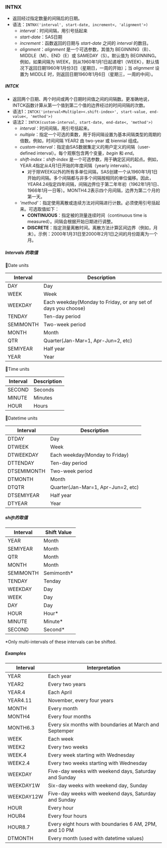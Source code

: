 ### INTNX  
- 返回经过指定数量的间隔后的日期。  
- 语法：`INTNX('interval', start-date, increment<, 'alignment'>)`  
	- _interval_：时间间隔，用引号括起来  
	- _start-date_：SAS日期  
	- _increment_：函数返回的日期与 *start-date* 之间的 *interval* 的数目。  
	- _alignment_：*alignment* 是一个可选参数，其值为 BEGINNING（B）、MIDDLE（M）、END（E）或 SAMEDAY（S）。默认值为 BEGINNING。例如，如果间隔为 WEEK，则从1960年1月1日起递增1（WEEK），默认情况下返回日期1960年1月份3日（星期日，一周的开始）；当 *alignment* 设置为 MIDDLE 时，则返回日期1960年1月6日（星期三，一周的中间）。  

##### INTCK  
- 返回两个日期、两个时间或两个日期时间值之间的间隔数。更准确地说，INTCK函数计算从第一个值到第二个值的边界经过的时间间隔的次数。  
- 语法1：`INTCK('interval<Multiple><.shift-index>', start-value, end-value<, 'method'>)`  
- 语法2：`INTCK(custom-interval, start-date, end-date<, 'method'>)`  
	- _interval_：时间间隔，用引号括起来。  
	- _nultiple_：指定一个可选的乘数，用于将间隔设置为基本间隔类型的周期的倍数。例如，时间间隔 YEAR2 由 two-year 或 biennial 组成。  
	- _custom-interval_：指定由SAS数据集定义的用户定义的间隔（user-defined interval）。每个观察包含两个变量，*begin* 和 *end*。  
	- _shift-index_：*shift-index* 是一个可选参数，用于确定区间的起点。例如，YEAR.4指定从4月1日开始的年度间隔（yearly intervals）。  
		- 对于除WEEK以外的所有多单位间隔，SAS创建一个从1960年1月1日开始的间隔。多个间隔都与非多个间隔按相同的单位偏移。因此，YEAR4.24指定四年间隔，间隔边界位于第二年年初（1962年1月1日、1966年1月一日等）。MONTH4.2表示四个月间隔，边界为第二个月的第一天。  
	- _'method'_：指定使用离散或连续方法对间隔进行计数。必须使用引号括起来。可选取值如下：  
		- **CONTINUOUS**：指定被的测量连续时间（continuous time is measured）。间隔会根据开始日期进行调整。    
		- **DISCRETE**：指定测量离散时间。离散方法计算区间边界（例如，月末）。示例：2000年1月31日至2000年2月1日之间的月份距离为一个月。  

##### *Intervals* 的取值
🔵Date units  

| Interval  | Description                                                   |
| --------- | ------------------------------------------------------------- |
| DAY       | Day                                                           |
| WEEK      | Week                                                          |
| WEEKDAY   | Each weekday(Monday to Friday, or any set of days you choose) |
| TENDAY    | Ten-day period                                                |
| SEMIMONTH | Two-week period                                               |
| MONTH     | Month                                                         |
| QTR       | Quarter(Jan-Mar=1, Apr-Jun=2, etc)                            |
| SEMIYEAR  | Half year                                                     |
| YEAR      | Year                                                          |


🔵Time units  

| Interval | Description |
| -------- | ----------- |
| SECOND   | Seconds     |
| MINUTE   | Minutes     |
| HOUR     | Hours       |

🔵Datetime units  

| Interval    | Description                        |
| ----------- | ---------------------------------- |
| DTDAY       | Day                                |
| DTWEEK      | Week                               |
| DTWEEKDAY   | Each weekday(Monday to Friday)     |
| DTTENDAY    | Ten-day period                     |
| DTSEMIMONTH | Two-week period                    |
| DTMONTH     | Month                              |
| DTQTR       | Quarter(Jan-Mar=1, Apr-Jun=2, etc) |
| DTSEMIYEAR  | Half year                          |
| DTYEAR      | Year                               |

##### *shift*的取值  

| Interval  | Shift Value |
| --------- | ----------- |
| YEAR      | Month       |
| SEMIYEAR  | Month       |
| QTR       | Month       |
| MONTH     | Month       |
| SEMIMONTH | Semimonth*  |
| TENDAY    | Tenday      |
| WEEKDAY   | Day         |
| WEEK      | Day         |
| DAY       | Day         |
| HOUR      | Hour*       |
| MINUTE    | Minute*     |
| SECOND    | Second*     | 

\*Only multi-intervals of these intervals can be shifted.  

##### Examples  

| Interval   | Interpretation                                          |
| ---------- | ------------------------------------------------------- |
| YEAR       | Each year                                               |
| YEAR2      | Every two years                                         |
| YEAR.4     | Each April                                              |
| YEAR4.11   | November, every four years                              |
| MONTH      | Every month                                             |
| MONTH4     | Every four months                                       |
| MONTH6.3   | Every six months with boundaries at March and Septemper |
| WEEK       | Each week                                               |
| WEEK2      | Every two weeks                                         |
| WEEK.4     | Every week starting with Wednesday                      |
| WEEK2.4    | Every two weeks starting with Wednesday                 |
| WEEKDAY    | Five-day weeks with weekend days, Saturday and Sunday   |
| WEEKDAY1W  | Six-day weeks with weekend day, Sunday                  |
| WEEKDAY12W | Five-day weeks with weekend days, Saturday and Sunday   |
| HOUR       | Every hour                                              |
| HOUR4      | Every four hours                                        |
| HOUR8.7    | Every eight hours with boundaries 6 AM, 2PM, and 10 PM  |
| DTMONTH    | Every month (used with datetime values)                 |


